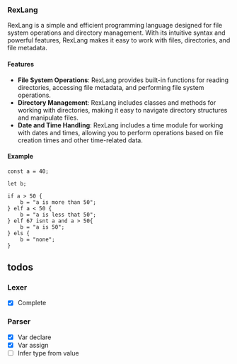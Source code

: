 ### RexLang

RexLang is a simple and efficient programming language designed for file system operations and directory management. With its intuitive syntax and powerful features, RexLang makes it easy to work with files, directories, and file metadata.

#### Features

- **File System Operations**: RexLang provides built-in functions for reading directories, accessing file metadata, and performing file system operations.
- **Directory Management**: RexLang includes classes and methods for working with directories, making it easy to navigate directory structures and manipulate files.
- **Date and Time Handling**: RexLang includes a time module for working with dates and times, allowing you to perform operations based on file creation times and other time-related data.

#### Example

```rex
const a = 40;

let b;

if a > 50 {
    b = "a is more than 50";
} elf a < 50 {
    b = "a is less that 50";
} elf 67 isnt a and a > 50{
    b = "a is 50";
} els {
    b = "none";
}
```

## todos
### Lexer
- [x] Complete

### Parser
- [x] Var declare
- [x] Var assign
- [ ] Infer type from value